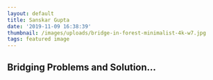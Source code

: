 ```yaml
---
layout: default
title: Sanskar Gupta
date: '2019-11-09 16:38:39'
thumbnail: /images/uploads/bridge-in-forest-minimalist-4k-w7.jpg
tags: featured image
---
```

## **Bridging Problems and Solution...**
